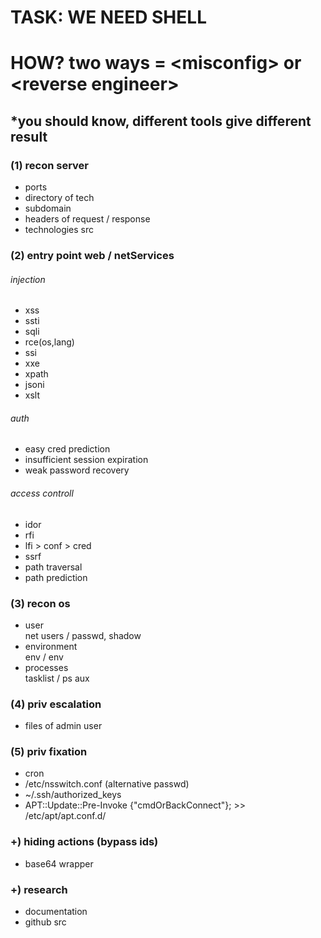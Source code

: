 
# TASK: WE NEED SHELL
# HOW? two ways = \<misconfig\> or \<reverse engineer\>

## *you should know, different tools give different result

  
### (1) recon server
- ports
- directory of tech
- subdomain
- headers of request / response
- technologies src

### (2) entry point web / netServices
###### injection
- xss
- ssti
- sqli
- rce(os,lang)
- ssi
- xxe
- xpath
- jsoni
- xslt
###### auth
- easy cred prediction
- insufficient session expiration
- weak password recovery
###### access controll
- idor
- rfi
- lfi > conf > cred
- ssrf
- path traversal
- path prediction

### (3) recon os
- user  
  net users / passwd, shadow
- environment  
  env / env
- processes  
  tasklist / ps aux

### (4) priv escalation
- files of admin user

### (5) priv fixation
- cron
- /etc/nsswitch.conf (alternative passwd)
- ~/.ssh/authorized_keys
- APT::Update::Pre-Invoke {"cmdOrBackConnect"}; >> /etc/apt/apt.conf.d/

### +) hiding actions (bypass ids)
- base64 wrapper

### +) research
- documentation
- github src
